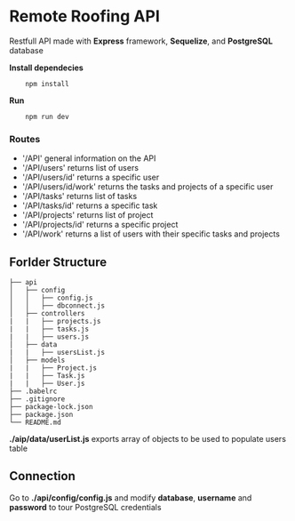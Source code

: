 # Remote Roofing API

Restfull API made with **Express** framework, **Sequelize**, and **PostgreSQL** database

**Install dependecies**
```
    npm install
```

**Run**
```
    npm run dev
```

### Routes
 - '/API' general information on the API
 - '/API/users' returns list of users
 - '/API/users/id' returns a specific user
 - '/API/users/id/work' returns the tasks and projects of a specific user
 - '/API/tasks' returns list of tasks
 - '/API/tasks/id' returns a specific task
 - '/API/projects' returns list of project
 - '/API/projects/id' returns a specific project
 - '/API/work' returns a list of users with their specific tasks and projects


## Forlder Structure
```
├── api
│   ├── config
│   │   ├── config.js
│   │   ├── dbconnect.js
│   ├── controllers
|   |   ├── projects.js
|   |   ├── tasks.js
|   |   ├── users.js
│   ├── data
|   |   ├── usersList.js
│   ├── models
|   |   ├── Project.js
|   |   ├── Task.js
|   |   ├── User.js
├── .babelrc
├── .gitignore
├── package-lock.json
├── package.json
└── README.md
```

**./aip/data/userList.js** exports array of objects to be used to populate users table

## Connection
Go to **./api/config/config.js** and modify **database**, **username** and **password** to tour PostgreSQL credentials
